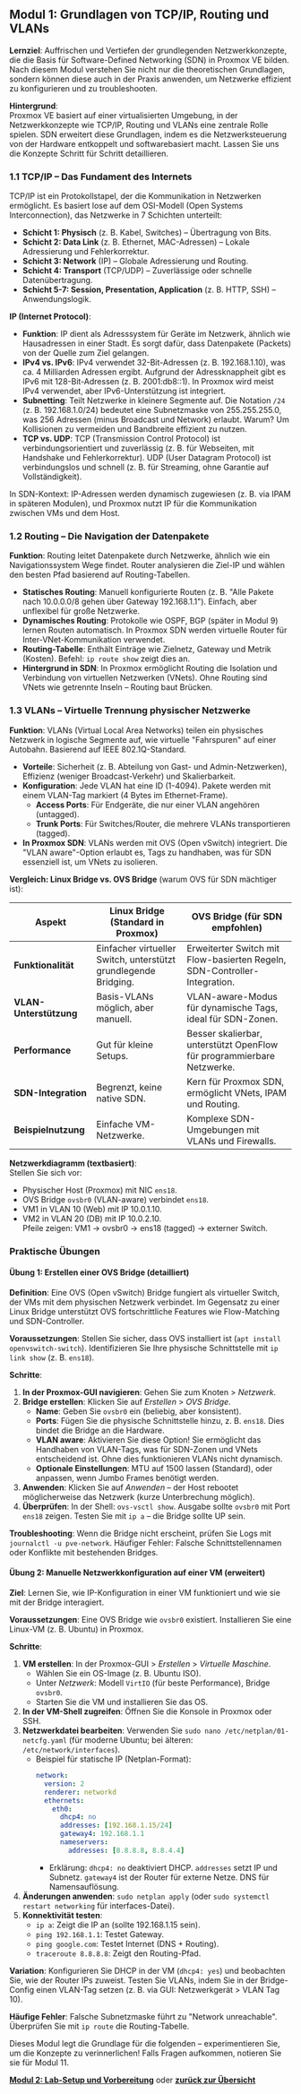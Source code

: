## Modul 1: Grundlagen von TCP/IP, Routing und VLANs

**Lernziel**: Auffrischen und Vertiefen der grundlegenden Netzwerkkonzepte, die die Basis für Software-Defined Networking (SDN) in Proxmox VE bilden. Nach diesem Modul verstehen Sie nicht nur die theoretischen Grundlagen, sondern können diese auch in der Praxis anwenden, um Netzwerke effizient zu konfigurieren und zu troubleshooten.

**Hintergrund**:  
Proxmox VE basiert auf einer virtualisierten Umgebung, in der Netzwerkkonzepte wie TCP/IP, Routing und VLANs eine zentrale Rolle spielen. SDN erweitert diese Grundlagen, indem es die Netzwerksteuerung von der Hardware entkoppelt und softwarebasiert macht. Lassen Sie uns die Konzepte Schritt für Schritt detaillieren.

### 1.1 TCP/IP – Das Fundament des Internets
TCP/IP ist ein Protokollstapel, der die Kommunikation in Netzwerken ermöglicht. Es basiert lose auf dem OSI-Modell (Open Systems Interconnection), das Netzwerke in 7 Schichten unterteilt:

- **Schicht 1: Physisch** (z. B. Kabel, Switches) – Übertragung von Bits.
- **Schicht 2: Data Link** (z. B. Ethernet, MAC-Adressen) – Lokale Adressierung und Fehlerkorrektur.
- **Schicht 3: Network** (IP) – Globale Adressierung und Routing.
- **Schicht 4: Transport** (TCP/UDP) – Zuverlässige oder schnelle Datenübertragung.
- **Schicht 5-7: Session, Presentation, Application** (z. B. HTTP, SSH) – Anwendungslogik.

**IP (Internet Protocol)**:  
- **Funktion**: IP dient als Adresssystem für Geräte im Netzwerk, ähnlich wie Hausadressen in einer Stadt. Es sorgt dafür, dass Datenpakete (Packets) von der Quelle zum Ziel gelangen.
- **IPv4 vs. IPv6**: IPv4 verwendet 32-Bit-Adressen (z. B. 192.168.1.10), was ca. 4 Milliarden Adressen ergibt. Aufgrund der Adressknappheit gibt es IPv6 mit 128-Bit-Adressen (z. B. 2001:db8::1). In Proxmox wird meist IPv4 verwendet, aber IPv6-Unterstützung ist integriert.
- **Subnetting**: Teilt Netzwerke in kleinere Segmente auf. Die Notation `/24` (z. B. 192.168.1.0/24) bedeutet eine Subnetzmaske von 255.255.255.0, was 256 Adressen (minus Broadcast und Network) erlaubt. Warum? Um Kollisionen zu vermeiden und Bandbreite effizient zu nutzen.
- **TCP vs. UDP**: TCP (Transmission Control Protocol) ist verbindungsorientiert und zuverlässig (z. B. für Webseiten, mit Handshake und Fehlerkorrektur). UDP (User Datagram Protocol) ist verbindungslos und schnell (z. B. für Streaming, ohne Garantie auf Vollständigkeit).

In SDN-Kontext: IP-Adressen werden dynamisch zugewiesen (z. B. via IPAM in späteren Modulen), und Proxmox nutzt IP für die Kommunikation zwischen VMs und dem Host.

### 1.2 Routing – Die Navigation der Datenpakete
**Funktion**: Routing leitet Datenpakete durch Netzwerke, ähnlich wie ein Navigationssystem Wege findet. Router analysieren die Ziel-IP und wählen den besten Pfad basierend auf Routing-Tabellen.
- **Statisches Routing**: Manuell konfigurierte Routen (z. B. "Alle Pakete nach 10.0.0.0/8 gehen über Gateway 192.168.1.1"). Einfach, aber unflexibel für große Netzwerke.
- **Dynamisches Routing**: Protokolle wie OSPF, BGP (später in Modul 9) lernen Routen automatisch. In Proxmox SDN werden virtuelle Router für Inter-VNet-Kommunikation verwendet.
- **Routing-Tabelle**: Enthält Einträge wie Zielnetz, Gateway und Metrik (Kosten). Befehl: `ip route show` zeigt dies an.
- **Hintergrund in SDN**: In Proxmox ermöglicht Routing die Isolation und Verbindung von virtuellen Netzwerken (VNets). Ohne Routing sind VNets wie getrennte Inseln – Routing baut Brücken.

### 1.3 VLANs – Virtuelle Trennung physischer Netzwerke
**Funktion**: VLANs (Virtual Local Area Networks) teilen ein physisches Netzwerk in logische Segmente auf, wie virtuelle "Fahrspuren" auf einer Autobahn. Basierend auf IEEE 802.1Q-Standard.
- **Vorteile**: Sicherheit (z. B. Abteilung von Gast- und Admin-Netzwerken), Effizienz (weniger Broadcast-Verkehr) und Skalierbarkeit.
- **Konfiguration**: Jede VLAN hat eine ID (1-4094). Pakete werden mit einem VLAN-Tag markiert (4 Bytes im Ethernet-Frame).
  - **Access Ports**: Für Endgeräte, die nur einer VLAN angehören (untagged).
  - **Trunk Ports**: Für Switches/Router, die mehrere VLANs transportieren (tagged).
- **In Proxmox SDN**: VLANs werden mit OVS (Open vSwitch) integriert. Die "VLAN aware"-Option erlaubt es, Tags zu handhaben, was für SDN essenziell ist, um VNets zu isolieren.

**Vergleich: Linux Bridge vs. OVS Bridge** (warum OVS für SDN mächtiger ist):

| Aspekt              | Linux Bridge (Standard in Proxmox) | OVS Bridge (für SDN empfohlen) |
|---------------------|------------------------------------|--------------------------------|
| **Funktionalität** | Einfacher virtueller Switch, unterstützt grundlegende Bridging. | Erweiterter Switch mit Flow-basierten Regeln, SDN-Controller-Integration. |
| **VLAN-Unterstützung** | Basis-VLANs möglich, aber manuell. | VLAN-aware-Modus für dynamische Tags, ideal für SDN-Zonen. |
| **Performance**    | Gut für kleine Setups.            | Besser skalierbar, unterstützt OpenFlow für programmierbare Netzwerke. |
| **SDN-Integration**| Begrenzt, keine native SDN.       | Kern für Proxmox SDN, ermöglicht VNets, IPAM und Routing. |
| **Beispielnutzung**| Einfache VM-Netzwerke.            | Komplexe SDN-Umgebungen mit VLANs und Firewalls. |

**Netzwerkdiagramm (textbasiert)**:  
Stellen Sie sich vor:  
- Physischer Host (Proxmox) mit NIC `ens18`.  
- OVS Bridge `ovsbr0` (VLAN-aware) verbindet `ens18`.  
- VM1 in VLAN 10 (Web) mit IP 10.0.1.10.  
- VM2 in VLAN 20 (DB) mit IP 10.0.2.10.  
Pfeile zeigen: VM1 → ovsbr0 → ens18 (tagged) → externer Switch.

### Praktische Übungen

#### Übung 1: Erstellen einer OVS Bridge (detailliert)
**Definition**: Eine OVS (Open vSwitch) Bridge fungiert als virtueller Switch, der VMs mit dem physischen Netzwerk verbindet. Im Gegensatz zu einer Linux Bridge unterstützt OVS fortschrittliche Features wie Flow-Matching und SDN-Controller.

**Voraussetzungen**: Stellen Sie sicher, dass OVS installiert ist (`apt install openvswitch-switch`). Identifizieren Sie Ihre physische Schnittstelle mit `ip link show` (z. B. `ens18`).

**Schritte**:
1. **In der Proxmox-GUI navigieren**: Gehen Sie zum Knoten > *Netzwerk*.
2. **Bridge erstellen**: Klicken Sie auf *Erstellen* > *OVS Bridge*.
   - **Name**: Geben Sie `ovsbr0` ein (beliebig, aber konsistent).
   - **Ports**: Fügen Sie die physische Schnittstelle hinzu, z. B. `ens18`. Dies bindet die Bridge an die Hardware.
   - **VLAN aware**: Aktivieren Sie diese Option! Sie ermöglicht das Handhaben von VLAN-Tags, was für SDN-Zonen und VNets entscheidend ist. Ohne dies funktionieren VLANs nicht dynamisch.
   - **Optionale Einstellungen**: MTU auf 1500 lassen (Standard), oder anpassen, wenn Jumbo Frames benötigt werden.
3. **Anwenden**: Klicken Sie auf *Anwenden* – der Host rebootet möglicherweise das Netzwerk (kurze Unterbrechung möglich).
4. **Überprüfen**: In der Shell: `ovs-vsctl show`. Ausgabe sollte `ovsbr0` mit Port `ens18` zeigen. Testen Sie mit `ip a` – die Bridge sollte UP sein.

**Troubleshooting**: Wenn die Bridge nicht erscheint, prüfen Sie Logs mit `journalctl -u pve-network`. Häufiger Fehler: Falsche Schnittstellennamen oder Konflikte mit bestehenden Bridges.

#### Übung 2: Manuelle Netzwerkkonfiguration auf einer VM (erweitert)
**Ziel**: Lernen Sie, wie IP-Konfiguration in einer VM funktioniert und wie sie mit der Bridge interagiert.

**Voraussetzungen**: Eine OVS Bridge wie `ovsbr0` existiert. Installieren Sie eine Linux-VM (z. B. Ubuntu) in Proxmox.

**Schritte**:
1. **VM erstellen**: In der Proxmox-GUI > *Erstellen* > *Virtuelle Maschine*.
   - Wählen Sie ein OS-Image (z. B. Ubuntu ISO).
   - Unter *Netzwerk*: Modell `VirtIO` (für beste Performance), Bridge `ovsbr0`.
   - Starten Sie die VM und installieren Sie das OS.
2. **In der VM-Shell zugreifen**: Öffnen Sie die Konsole in Proxmox oder SSH.
3. **Netzwerkdatei bearbeiten**: Verwenden Sie `sudo nano /etc/netplan/01-netcfg.yaml` (für moderne Ubuntu; bei älteren: `/etc/network/interfaces`).
   - Beispiel für statische IP (Netplan-Format):
     ```yaml
     network:
       version: 2
       renderer: networkd
       ethernets:
         eth0:
           dhcp4: no
           addresses: [192.168.1.15/24]
           gateway4: 192.168.1.1
           nameservers:
             addresses: [8.8.8.8, 8.8.4.4]
     ```
     - Erklärung: `dhcp4: no` deaktiviert DHCP. `addresses` setzt IP und Subnetz. `gateway4` ist der Router für externe Netze. DNS für Namensauflösung.
4. **Änderungen anwenden**: `sudo netplan apply` (oder `sudo systemctl restart networking` für interfaces-Datei).
5. **Konnektivität testen**:
   - `ip a`: Zeigt die IP an (sollte 192.168.1.15 sein).
   - `ping 192.168.1.1`: Testet Gateway.
   - `ping google.com`: Testet Internet (DNS + Routing).
   - `traceroute 8.8.8.8`: Zeigt den Routing-Pfad.

**Variation**: Konfigurieren Sie DHCP in der VM (`dhcp4: yes`) und beobachten Sie, wie der Router IPs zuweist. Testen Sie VLANs, indem Sie in der Bridge-Config einen VLAN-Tag setzen (z. B. via GUI: Netzwerkgerät > VLAN Tag 10).

**Häufige Fehler**: Falsche Subnetzmaske führt zu "Network unreachable". Überprüfen Sie mit `ip route` die Routing-Tabelle.

Dieses Modul legt die Grundlage für die folgenden – experimentieren Sie, um die Konzepte zu verinnerlichen! Falls Fragen aufkommen, notieren Sie sie für Modul 11.

**[Modul 2: Lab-Setup und Vorbereitung](Modul02_Setup.md)**   oder **[zurück zur Übersicht](00_Übersicht_SDN.md)**